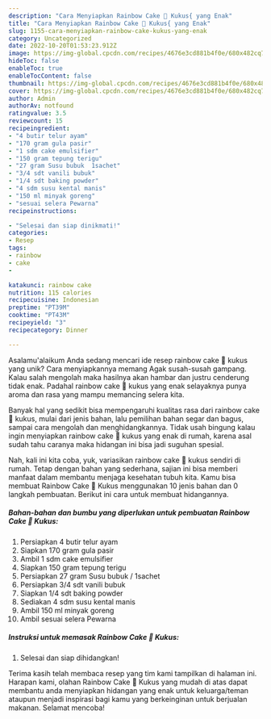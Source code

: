 ```yaml
---
description: "Cara Menyiapkan Rainbow Cake 🍰 Kukus{ yang Enak"
title: "Cara Menyiapkan Rainbow Cake 🍰 Kukus{ yang Enak"
slug: 1155-cara-menyiapkan-rainbow-cake-kukus-yang-enak
category: Uncategorized
date: 2022-10-20T01:53:23.912Z
image: https://img-global.cpcdn.com/recipes/4676e3cd881b4f0e/680x482cq70/rainbow-cake-kukus-foto-resep-utama.jpg
hideToc: false
enableToc: true
enableTocContent: false
thumbnail: https://img-global.cpcdn.com/recipes/4676e3cd881b4f0e/680x482cq70/rainbow-cake-kukus-foto-resep-utama.jpg
cover: https://img-global.cpcdn.com/recipes/4676e3cd881b4f0e/680x482cq70/rainbow-cake-kukus-foto-resep-utama.jpg
author: Admin
authorAv: notfound
ratingvalue: 3.5
reviewcount: 15
recipeingredient:
- "4 butir telur ayam"
- "170 gram gula pasir"
- "1 sdm cake emulsifier"
- "150 gram tepung terigu"
- "27 gram Susu bubuk  1sachet"
- "3/4 sdt vanili bubuk"
- "1/4 sdt baking powder"
- "4 sdm susu kental manis"
- "150 ml minyak goreng"
- "sesuai selera Pewarna"
recipeinstructions:

- "Selesai dan siap dinikmati!"
categories:
- Resep
tags:
- rainbow
- cake
- 

katakunci: rainbow cake  
nutrition: 115 calories
recipecuisine: Indonesian
preptime: "PT39M"
cooktime: "PT43M"
recipeyield: "3"
recipecategory: Dinner

---
```



Asalamu'alaikum Anda sedang mencari ide resep rainbow cake 🍰 kukus yang unik? Cara menyiapkannya memang Agak susah-susah gampang. Kalau salah mengolah maka hasilnya akan hambar dan justru cenderung tidak enak. Padahal rainbow cake 🍰 kukus yang enak selayaknya punya aroma dan rasa yang mampu memancing selera kita.


Banyak hal yang sedikit bisa mempengaruhi kualitas rasa dari rainbow cake 🍰 kukus, mulai dari jenis bahan, lalu pemilihan bahan segar dan bagus, sampai cara mengolah dan menghidangkannya. Tidak usah bingung kalau ingin menyiapkan rainbow cake 🍰 kukus yang enak di rumah, karena asal sudah tahu caranya maka hidangan ini bisa jadi suguhan spesial.




Nah, kali ini kita coba, yuk, variasikan rainbow cake 🍰 kukus sendiri di rumah. Tetap dengan bahan yang sederhana, sajian ini bisa memberi manfaat dalam membantu menjaga kesehatan tubuh kita. Kamu bisa membuat Rainbow Cake 🍰 Kukus menggunakan 10 jenis bahan dan 0 langkah pembuatan. Berikut ini cara untuk membuat hidangannya.

<!--inarticleads1-->

##### Bahan-bahan dan bumbu yang diperlukan untuk pembuatan Rainbow Cake 🍰 Kukus:

1. Persiapkan 4 butir telur ayam
1. Siapkan 170 gram gula pasir
1. Ambil 1 sdm cake emulsifier
1. Siapkan 150 gram tepung terigu
1. Persiapkan 27 gram Susu bubuk / 1sachet
1. Persiapkan 3/4 sdt vanili bubuk
1. Siapkan 1/4 sdt baking powder
1. Sediakan 4 sdm susu kental manis
1. Ambil 150 ml minyak goreng
1. Ambil sesuai selera Pewarna




<!--inarticleads2-->

##### Instruksi untuk memasak Rainbow Cake 🍰 Kukus:


1. Selesai dan siap dihidangkan!



Terima kasih telah membaca resep yang tim kami tampilkan di halaman ini. Harapan kami, olahan Rainbow Cake 🍰 Kukus yang mudah di atas dapat membantu anda menyiapkan hidangan yang enak untuk keluarga/teman ataupun menjadi inspirasi bagi kamu yang berkeinginan untuk berjualan makanan. Selamat mencoba!
